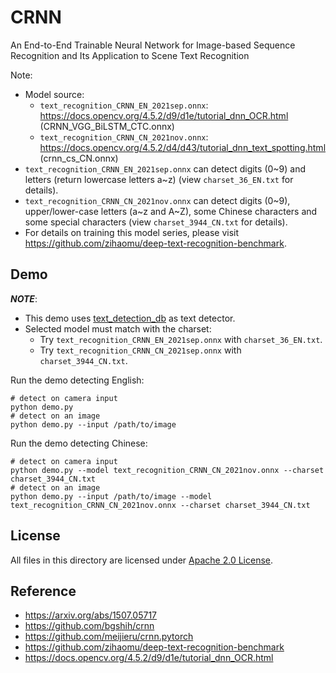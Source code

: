 # CRNN

An End-to-End Trainable Neural Network for Image-based Sequence Recognition and Its Application to Scene Text Recognition

Note:
- Model source:
    - `text_recognition_CRNN_EN_2021sep.onnx`: https://docs.opencv.org/4.5.2/d9/d1e/tutorial_dnn_OCR.html (CRNN_VGG_BiLSTM_CTC.onnx)
    - `text_recognition_CRNN_CN_2021nov.onnx`: https://docs.opencv.org/4.5.2/d4/d43/tutorial_dnn_text_spotting.html (crnn_cs_CN.onnx)
- `text_recognition_CRNN_EN_2021sep.onnx` can detect digits (0~9) and letters (return lowercase letters a~z) (view `charset_36_EN.txt` for details).
- `text_recognition_CRNN_CN_2021nov.onnx` can detect digits (0~9), upper/lower-case letters (a~z and A~Z), some Chinese characters and some special characters (view `charset_3944_CN.txt` for details).
- For details on training this model series, please visit https://github.com/zihaomu/deep-text-recognition-benchmark.

## Demo

***NOTE***:
- This demo uses [text_detection_db](../text_detection_db) as text detector.
- Selected model must match with the charset:
    - Try `text_recognition_CRNN_EN_2021sep.onnx` with `charset_36_EN.txt`.
    - Try `text_recognition_CRNN_CN_2021sep.onnx` with `charset_3944_CN.txt`.

Run the demo detecting English:
```shell
# detect on camera input
python demo.py
# detect on an image
python demo.py --input /path/to/image
```

Run the demo detecting Chinese:
```shell
# detect on camera input
python demo.py --model text_recognition_CRNN_CN_2021nov.onnx --charset charset_3944_CN.txt
# detect on an image
python demo.py --input /path/to/image --model text_recognition_CRNN_CN_2021nov.onnx --charset charset_3944_CN.txt
```

## License

All files in this directory are licensed under [Apache 2.0 License](./LICENSE).

## Reference

- https://arxiv.org/abs/1507.05717
- https://github.com/bgshih/crnn
- https://github.com/meijieru/crnn.pytorch
- https://github.com/zihaomu/deep-text-recognition-benchmark
- https://docs.opencv.org/4.5.2/d9/d1e/tutorial_dnn_OCR.html